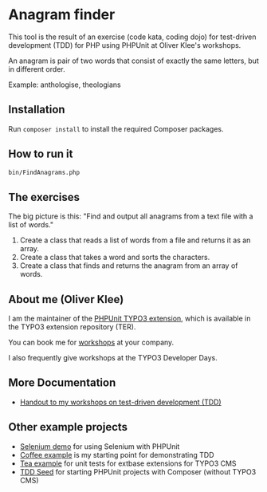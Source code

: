 # Anagram finder

This tool is the result of an exercise (code kata, coding dojo) for test-driven
development (TDD) for PHP using PHPUnit at Oliver Klee's workshops.

An anagram is pair of two words that consist of exactly the same letters, but
in different order.

Example: anthologise, theologians

## Installation

Run `composer install` to install the required Composer packages.

## How to run it

```bash
bin/FindAnagrams.php
```

## The exercises

The big picture is this: "Find and output all anagrams from a text file with a list of words."

1. Create a class that reads a list of words from a file and returns it as an array.
2. Create a class that takes a word and sorts the characters.
3. Create a class that finds and returns the anagram from an array of words.

## About me (Oliver Klee)

I am the maintainer of the
[PHPUnit TYPO3 extension](http://typo3.org/extensions/repository/view/phpunit),
which is available in the TYPO3 extension repository (TER).

You can book me for
[workshops](https://www.oliverklee.de/workshops/workshops.html)
at your company.

I also frequently give workshops at the TYPO3 Developer Days.

## More Documentation

* [Handout to my workshops on test-driven development (TDD)](https://github.com/oliverklee/tdd-reader)

## Other example projects

* [Selenium demo](https://github.com/oliverklee/selenium-demo)
  for using Selenium with PHPUnit
* [Coffee example](https://github.com/oliverklee/coffee)
  is my starting point for demonstrating TDD
* [Tea example](https://github.com/oliverklee/ext_tea)
  for unit tests for extbase extensions for TYPO3 CMS
* [TDD Seed](https://github.com/oliverklee/tdd-seed)
  for starting PHPUnit projects with Composer (without TYPO3 CMS)
